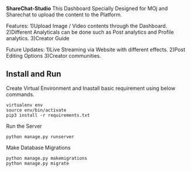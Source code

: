 **ShareChat-Studio**
This Dashboard Specially Designed for MOj and Sharechat to upload the content to the Platform.

Features:
1)Upload Image / Video contents through the Dashboard.
2)Different Analyticals can be done such as Post analytics and Profile analytics.
3)Creator Guide

Future Updates:
1)Live Streaming via Website with different effects.
2)Post Editing Options
3)Creator communities.

Install and Run
---------------------
Create Virtual Environment and Inastall basic requirement using below commands.
```
virtualenv env
source env/bin/activate
pip3 install -r requirements.txt

```
Run the Server
```
python manage.py runserver
```
Make Database Migrations
```
python manage.py makemigrations
python manage.py migrate
```
